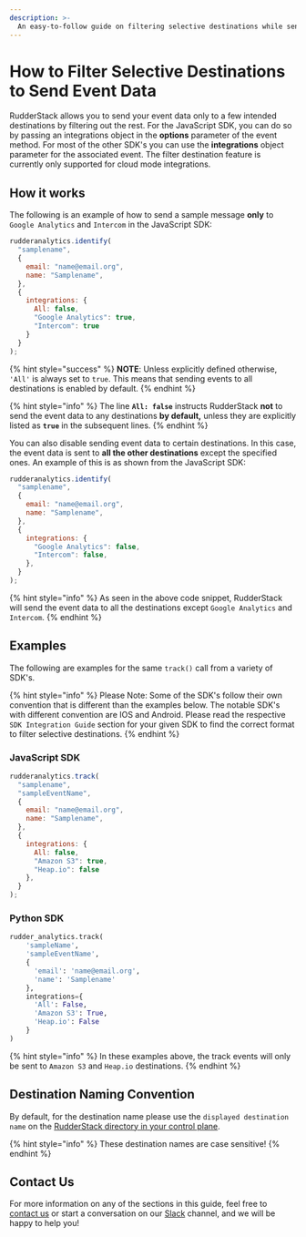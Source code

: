 ```yaml
---
description: >-
  An easy-to-follow guide on filtering selective destinations while sending event data in RudderStack
---
```


# How to Filter Selective Destinations to Send Event Data

RudderStack allows you to send your event data only to a few intended destinations by filtering out the rest. For the JavaScript SDK, you can do so by passing an integrations object in the **options** parameter of the event method. For most of the other SDK's you can use the **integrations** object parameter for the associated event. The filter destination feature is currently only supported for cloud mode integrations.

## How it works

The following is an example of how to send a sample message **only** to `Google Analytics` and `Intercom` in the JavaScript SDK:

```javascript
rudderanalytics.identify(
  "samplename",
  {
    email: "name@email.org",
    name: "Samplename",
  },
  {
    integrations: {
      All: false,
      "Google Analytics": true,
      "Intercom": true
    }
  }
);
```

{% hint style="success" %}
**NOTE**: Unless explicitly defined otherwise, `'All'` is always set to `true`. This means that sending events to all destinations is enabled by default.
{% endhint %}

{% hint style="info" %}
The line **`All: false`** instructs RudderStack **not** to send the event data to any destinations **by default,** unless they are explicitly listed as **`true`** in the subsequent lines.
{% endhint %}

You can also disable sending event data to certain destinations. In this case, the event data is sent to **all the other destinations** except the specified ones. An example of this is as shown from the JavaScript SDK:

```javascript
rudderanalytics.identify(
  "samplename",
  {
    email: "name@email.org",
    name: "Samplename",
  },
  {
    integrations: {
      "Google Analytics": false,
      "Intercom": false,
    },
  }
);
```

{% hint style="info" %}
As seen in the above code snippet, RudderStack will send the event data to all the destinations except `Google Analytics` and `Intercom`.
{% endhint %}

## Examples

The following are examples for the same `track()` call from a variety of SDK's. 

{% hint style="info" %}
Please Note: Some of the SDK's follow their own convention that is different than the examples below. The notable SDK's with different convention are IOS and Android. Please read the respective `SDK Integration Guide` section for your given SDK to find the correct format to filter selective destinations.
{% endhint %}

### JavaScript SDK

```javascript
rudderanalytics.track(
  "samplename",
  "sampleEventName",
  {
    email: "name@email.org",
    name: "Samplename",
  },
  {
    integrations: {
      All: false,
      "Amazon S3": true,
      "Heap.io": false
    },
  }
);
```

### Python SDK

```python
rudder_analytics.track(
    'sampleName', 
    'sampleEventName', 
    {
      'email': 'name@email.org',
      'name': 'Samplename'
    },
    integrations={
      'All': False,
      'Amazon S3': True,
      'Heap.io': False
    }
)
```

{% hint style="info" %}
In these examples above, the track events will only be sent to `Amazon S3` and `Heap.io` destinations.
{% endhint %}

## Destination Naming Convention

By default, for the destination name please use the `displayed destination name` on the [RudderStack directory in your control plane](https://app.rudderstack.com/directory).

{% hint style="info" %}
These destination names are case sensitive!
{% endhint %}

## Contact Us

For more information on any of the sections in this guide, feel free to [contact us](mailto:%20docs@rudderstack.com) or start a conversation on our [Slack](https://resources.rudderstack.com/join-rudderstack-slack) channel, and we will be happy to help you!